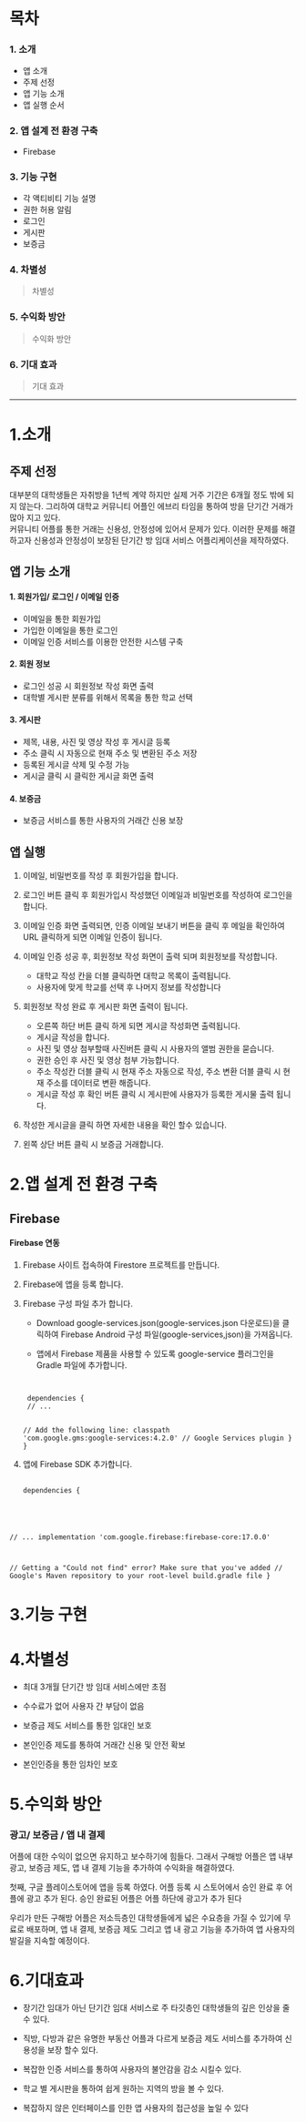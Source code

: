목차 
=============

### 1. 소개
* 앱 소개 
* 주제 선정  
* 앱 기능 소개
* 앱 실행 순서

### 2. 앱 설계 전 환경 구축 
* Firebase

### 3. 기능 구현
* 각 액티비티 기능 설명 
* 권한 허용 알림 
* 로그인
* 게시판 
* 보증금 

### 4. 차별성 
> 차별성

### 5. 수익화 방안
> 수익화 방안

### 6. 기대 효과
> 기대 효과

***


1.소개
=============



주제 선정  
-------------

대부분의 대학생들은 자취방을 1년씩 계약 하지만 실제 거주 기간은 6개월 정도 밖에 되지 않는다. 그리하여 대학교 커뮤니티 어플인 에브리 타임을 통하여 방을 단기간 거래가 많아 지고 있다.    
커뮤니티 어플를 통한 거래는 신용성, 안정성에 있어서 문제가 있다. 이러한 문제를 해결하고자 신용성과 안정성이 보장된 단기간 방 임대 서비스 어플리케이션을 제작하였다.  

앱 기능 소개  
-------------
#### 1. 회원가입/ 로그인 / 이메일 인증
* 이메일을 통한 회원가입 
* 가입한 이메일을 통한 로그인
* 이메일 인증 서비스를 이용한 안전한 시스템 구축       

#### 2. 회원 정보 
* 로그인 성공 시 회원정보 작성 화면 출력
* 대학별 게시판 분류를 위해서 목록을 통한 학교 선택    

#### 3. 게시판
* 제목, 내용, 사진 및 영상 작성 후 게시글 등록
* 주소 클릭 시 자동으로 현재 주소 및 변환된 주소 저장 
* 등록된 게시글 삭제 및 수정 가능
* 게시글 클릭 시 클릭한 게시글 화면 출력   

#### 4. 보증금 
* 보증금 서비스를 통한 사용자의 거래간 신용 보장     


앱 실행   
-------------
1. 이메일, 비밀번호를 작성 후 회원가입을 합니다.  
   
2. 로그인 버튼 클릭 후 회원가입시 작성했던 이메일과 비밀번호를 작성하여 로그인을 합니다.   
   
3. 이메일 인증 화면 출력되면, 인증 이메일 보내기 버튼을 클릭 후 메일을 확인하여 URL 클릭하게 되면 이메일 인증이 됩니다.   
   
4. 이메일 인증 성공 후, 회원정보 작성 화면이 출력 되며 회원정보를 작성합니다.   
      * 대학교 작성 칸을 더블 클릭하면 대학교 목록이 출력됩니다.
      * 사용자에 맞게 학교를 선택 후 나머지 정보를 작성합니다    
          
5. 회원정보 작성 완료 후 게시판 화면 출력이 됩니다.   
      * 오른쪽 하단 버튼 클릭 하게 되면 게시글 작성화면 출력됩니다.
      * 게시글 작성을 합니다.
      * 사진 및 영상 첨부할때 사진버튼 클릭 시 사용자의 앨범 권한을 묻습니다. 
      * 권한 승인 후 사진 및 영상 첨부 가능합니다.
      * 주소 작성칸 더블 클릭 시 현재 주소 자동으로 작성, 주소 변환 더블 클릭 시 현재 주소를 데이터로 변환 해줍니다.
      * 게시글 작성 후 확인 버튼 클릭 시 게시판에 사용자가 등록한 게시물 출력 됩니다.  
        
6. 작성한 게시글을 클릭 하면 자세한 내용을 확인 할수 있습니다.

7. 왼쪽 상단 버튼 클릭 시 보증금 거래합니다. 
     
     
2.앱 설계 전 환경 구축
=============  
    
Firebase
-------------

#### Firebase 연동 
  
1. Firebase 사이트 접속하여 Firestore 프로젝트를 만듭니다.
  
2. Firebase에 앱을 등록 합니다. 
   
3. Firebase 구성 파일 추가 합니다. 
    * Download google-services.json(google-services.json 다운로드)을 클릭하여 Firebase Android 구성 파일(google-services,json)을 가져옵니다.
      
    * 앱에서 Firebase 제품을 사용할 수 있도록 google-service 플러그인을 Gradle 파일에 추가합니다. 
       
       <pre>
    <code>
    dependencies {
    // ...

    // Add the following line:
    classpath 'com.google.gms:google-services:4.2.0'  // Google Services plugin
  }
}
   </code>
</pre>  
    
4. 앱에 Firebase SDK 추가합니다. 
   
   <pre>
    <code>
   dependencies {
 // ...
 implementation 'com.google.firebase:firebase-core:17.0.0'

 // Getting a "Could not find" error? Make sure that you've added
 // Google's Maven repository to your root-level build.gradle file
}
   </code>
</pre>


3.기능 구현
=============  


4.차별성 
=============   
* 최대 3개월 단기간 방 임대 서비스에만 초점  
    
* 수수료가 없어 사용자 간 부담이 없음 
    
* 보증금 제도 서비스를 통한 임대인 보호
    
* 본인인증 제도를 통하여 거래간 신용 및 안전 확보
    
* 본인인증을 통한 임차인 보호
    

  
5.수익화 방안 
=============   
### 광고/ 보증금 / 앱 내 결제
   
어플에 대한 수익이 없으면 유지하고 보수하기에 힘들다. 그래서 구해방 어플은 앱 내부 광고, 보증금 제도, 앱 내 결제 기능을 추가하여 수익화을 해결하였다.  
   
첫째, 구글 플레이스토어에 앱을 등록 하였다. 어플 등록 시 스토어에서 승인 완료 후 어플에 광고 추가 된다. 승인 완료된 어플은 어플 하단에 광고가 추가 된다    
        
우리가 만든 구해방 어플은 저소득층인 대학생들에게 넓은 수요층을 가질 수 있기에 무료로 배포하며, 앱 내 결제, 보증금 제도 그리고 앱 내 광고 기능을 추가하여 앱 사용자의 발길을 지속할 예정이다.  
    
    
6.기대효과 
============= 
* 장기간 임대가 아닌 단기간 임대 서비스로 주 타깃층인 대학생들의 깊은 인상을 줄 수 있다. 
    
* 직방, 다방과 같은 유명한 부동산 어플과 다르게 보증금 제도 서비스를 추가하여 신용성을 보장 할수 있다.
   
* 복잡한 인증 서비스를 통하여 사용자의 불안감을 감소 시킬수 있다.
   
* 학교 별 게시판을 통하여 쉽게 원하는 지역의 방을 볼 수 있다.

* 복잡하지 않은 인터페이스를 인한 앱 사용자의 접근성을 높일 수 있다
   

   
     
     
     

  

     


